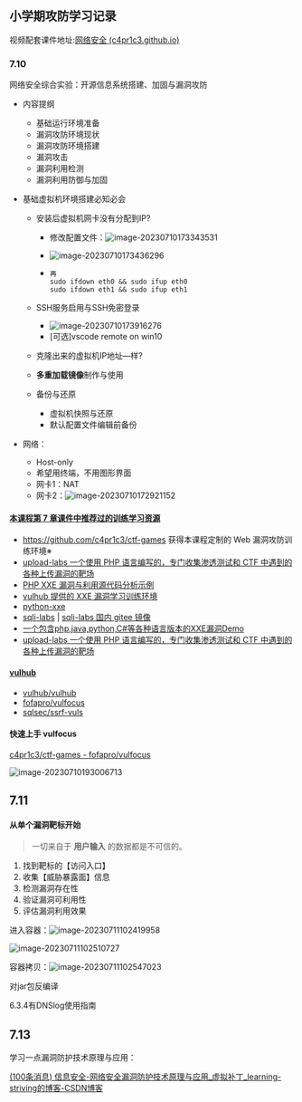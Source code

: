 ## 小学期攻防学习记录

视频配套课件地址:[网络安全 (c4pr1c3.github.io)](https://c4pr1c3.github.io/cuc-ns-ppt/vuls-awd.md.v4.html#/漏洞原理详解)

### 7.10

网络安全综合实验：开源信息系统搭建、加固与漏洞攻防

- 内容提纲

  - 基础运行环境准备
  - 漏洞攻防环境现状
  - 漏洞攻防环境搭建
  - 漏洞攻击
  - 漏洞利用检测
  - 漏洞利用防御与加固

- 基础虚拟机环境搭建必知必会

  - 安装后虚拟机网卡没有分配到IP?

    - 修改配置文件：![image-20230710173343531](C:\Users\17124\AppData\Roaming\Typora\typora-user-images\image-20230710173343531.png)

    - ![image-20230710173436296](C:\Users\17124\AppData\Roaming\Typora\typora-user-images\image-20230710173436296.png)

    - ```
      再
      sudo ifdown eth0 && sudo ifup eth0
      sudo ifdown eth1 && sudo ifup eth1
      ```

  - SSH服务启用与SSH免密登录

    - ![image-20230710173916276](C:\Users\17124\AppData\Roaming\Typora\typora-user-images\image-20230710173916276.png)
    - [可选]vscode remote on win10

  - 克隆出来的虚拟机IP地址—样?

  - **多重加载镜像**制作与使用

  - 备份与还原

    - 虚拟机快照与还原
    - 默认配置文件编辑前备份

- 网络：

  - Host-only
  - 希望用终端，不用图形界面
  - 网卡1：NAT
  - 网卡2：![image-20230710172921152](C:\Users\17124\AppData\Roaming\Typora\typora-user-images\image-20230710172921152.png)

#### [本课程第 7 章课件中推荐过的训练学习资源](https://c4pr1c3.github.io/cuc-ns-ppt/chap0x07.md)

- https://github.com/c4pr1c3/ctf-games 获得本课程定制的 Web 漏洞攻防训练环境※
- [upload-labs 一个使用 PHP 语言编写的，专门收集渗透测试和 CTF 中遇到的各种上传漏洞的靶场](https://github.com/c0ny1/upload-labs)
- [PHP XXE 漏洞与利用源代码分析示例](https://github.com/vulnspy/phpaudit-XXE)
- [vulhub 提供的 XXE 漏洞学习训练环境](https://github.com/vulhub/vulhub/tree/master/php/php_xxe)
- [python-xxe](https://github.com/c4pr1c3/python-xxe)
- [sqli-labs](https://github.com/c4pr1c3/sqli-labs) | [sqli-labs 国内 gitee 镜像](https://gitee.com/c4pr1c3/sqli-labs)
- [一个包含php,java,python,C#等各种语言版本的XXE漏洞Demo](https://github.com/c0ny1/xxe-lab)
- [upload-labs 一个使用 PHP 语言编写的，专门收集渗透测试和 CTF 中遇到的各种上传漏洞的靶场](https://github.com/c0ny1/upload-labs)

#### [vulhub](https://github.com/topics/vulhub)

- [vulhub/vulhub](https://github.com/vulhub/vulhub)
- [fofapro/vulfocus](https://github.com/fofapro/vulfocus)
- [sqlsec/ssrf-vuls](https://github.com/sqlsec/ssrf-vuls)

#### 快速上手 vulfocus

[c4pr1c3/ctf-games - fofapro/vulfocus](https://github.com/c4pr1c3/ctf-games/tree/master/fofapro/vulfocus)

![image-20230710193006713](C:\Users\17124\AppData\Roaming\Typora\typora-user-images\image-20230710193006713.png)

## 7.11

#### 从单个漏洞靶标开始

> 一切来自于 **用户输入** 的数据都是不可信的。

1. 找到靶标的【访问入口】
2. 收集【威胁暴露面】信息
3. 检测漏洞存在性
4. 验证漏洞可利用性
5. 评估漏洞利用效果

进入容器：![image-20230711102419958](C:\Users\17124\AppData\Roaming\Typora\typora-user-images\image-20230711102419958.png)

![image-20230711102510727](C:\Users\17124\AppData\Roaming\Typora\typora-user-images\image-20230711102510727.png)

容器拷贝：![image-20230711102547023](C:\Users\17124\AppData\Roaming\Typora\typora-user-images\image-20230711102547023.png)

对jar包反编译

6.3.4有DNSlog使用指南

## 7.13

学习一点漏洞防护技术原理与应用：

 [(100条消息) 信息安全-网络安全漏洞防护技术原理与应用_虚拟补丁_learning-striving的博客-CSDN博客](https://blog.csdn.net/qq_43874317/article/details/126689320)
